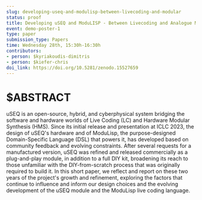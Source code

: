 ```yaml
---
slug: developing-useq-and-modulisp-between-livecoding-and-modular
status: proof
title: Developing uSEQ and ModuLISP - Between Livecoding and Analogue Modular Synthesis
event: demo-poster-1
type: paper
submission_type: Papers
time: Wednesday 28th, 15:30h-16:30h
contributors:
- person: $kyriakoudis-dimitris
- person: $kiefer-chris
doi_link: https://doi.org/10.5281/zenodo.15527659
---
```


# $ABSTRACT

uSEQ is an open-source, hybrid, and cyberphysical system bridging the software and hardware worlds of Live Coding (LC) and Hardware Modular Synthesis (HMS). Since its initial release and presentation at ICLC 2023, the design of uSEQ's hardware and of ModuLisp, the purpose-designed Domain-Specific Language (DSL) that powers it, has developed based on community feedback and evolving constraints. After several requests for a manufactured version, uSEQ was refined and released commercially as a plug-and-play module, in addition to a full DIY kit, broadening its reach to those unfamiliar with the DIY-from-scratch process that was originally required to build it. In this short paper, we reflect and report on these two years of the project's growth and refinement, exploring the factors that continue to influence and inform our design choices and the evolving development of the uSEQ module and the ModuLisp live coding language.

